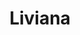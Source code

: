 ---
layout: model.ect
href: '/kitchens/models/modern/ivanina'
lang: bg
category: '/kitchens/models/modern'
title: 'Liviana'
importance: 1
photo: '/кухни/модели/модерни/liviana/кухня-ливиана.jpg'
description: 'Атрактивна и предизвикателна. Хоризонтална и вертикална система за отваряне на вратите без дръжка. Неустоимо свеж модел с темпераментно младежко звучене.'
highlights:
  - 
    caption: 'Оригинално|решение|без дръжки'
    photo: '/кухни/модели/модерни/liviana/решение-без-дръжки.png'
  - 
    caption: 'Оптимално|съотношение|цена визия'
    photo: '/кухни/модели/модерни/liviana/прекрасна-визия.png'
  - 
    caption: 'Технологии|и модерна|визия'
    photo: '/кухни/модели/модерни/liviana/технологии.png'
topics:
  -
    caption: 'Островни решения за съвременен интериор на кухнята '
    description: 'Съчетание на дизайн и отлична функционалност, островните решения увеличават работното пространство и съкращават разстоянието между отделните работни зони. Оформя се и място за сядане, утрешно кафе и хапване на бързо.'
    photos:
      - '/кухни/модели/модерни/liviana/островна-кухня-1.jpg'
      - '/кухни/модели/модерни/liviana/островна-кухня-2.jpg'
  -
    caption: 'Дървесен декор в комбинация с лак'
    description: 'Безкрайни възможности за комбинация между плоскости от ПДЧ с различни дървесни декори и плоскости от MDF, боядисани в неограничен брой цветове.'
    photos:
      - '/кухни/модели/модерни/liviana/дърво-и-лак.jpg'
  -
    caption: 'Система за вертикални и хоризонтални дръжки'
    description: 'За изчистени линии в интериора се използват интегрирани дръжки, които в зависимост от начина на използване на вратите могат да бъдат хоризонтални и вертикални.'
    photos:
      - '/кухни/модели/модерни/liviana/дръжки.jpg'
      - '/кухни/модели/модерни/liviana/дръжки-1.jpg'
  -
    caption: 'Комбинации тънък и дебел плот'
    description: 'Използваната уникална система за интегрирани дръжки, позволява визуалното отделяне на плота от вратите под него и предоставя възможност за използване на плотове с различна дебелина.'
    photos:
      - '/кухни/модели/модерни/liviana/плот-1.jpg'
      - '/кухни/модели/модерни/liviana/плот-2.jpg'
doors:
  description: 'Дървесен декор от ПДЧ 18 мм с ABS кант 2мм, 18мм MDF лаково покритие, гланц или мат и стъклени врати с алуминиев профил с матирано стъкло, боядисано стъкло и стъкло с печат.'
  categories:
    - 
      caption: 'Лакирано ПДЧ'
      photos:
        - '/кухни/модели/модерни/liviana/врати/лакирано-пдч/лакирано-пдч-1.jpg'
        - '/кухни/модели/модерни/liviana/врати/лакирано-пдч/лакирано-пдч-2.jpg'
        - '/кухни/модели/модерни/liviana/врати/лакирано-пдч/лакирано-пдч-3.jpg'
    - 
      caption: 'Aлуминиева рамка'
      photos:
        - '/кухни/модели/модерни/liviana/врати/алуминиева-рамка/алуминиева-рамка-1.jpg'
        - '/кухни/модели/модерни/liviana/врати/алуминиева-рамка/алуминиева-рамка-2.jpg'
        - '/кухни/модели/модерни/liviana/врати/алуминиева-рамка/алуминиева-рамка-3.jpg'
    - 
      caption: 'MDF лак 18мм'
      photos:
        - '/кухни/модели/модерни/liviana/врати/mdf-18mm-lak/врати-лак-1.jpg'
        - '/кухни/модели/модерни/liviana/врати/mdf-18mm-lak/врати-лак-2.jpg'
        - '/кухни/модели/модерни/liviana/врати/mdf-18mm-lak/врати-лак-3.jpg'
        - '/кухни/модели/модерни/liviana/врати/mdf-18mm-lak/mdf-разцветка.jpg'
handles:
  description: 'Уникална система от интегрирани дръжки, които в зависимост от начина на използване на вратите могат да бъдат хоризонтални и вертикални.'
  categories:
    - 
      caption: 'Интегрирани дръжки'
      photos:
        - '/кухни/модели/модерни/liviana/дръжки/дръжка-1.jpg'
        - '/кухни/модели/модерни/liviana/дръжки/дръжка-2.jpg'
worktops:
  description: 'Възможност за интересни комбинации от различни плотове и материали с различна дебелина в една кухня. Плотове от HPL, EGGER и KAINDL – Австрия. Плотове от технически камък QUARELLA – Италия. Плотове от гранит NATURAL STONES – Италия. '
  hpl:
    photos:
      - '/кухни/модели/модерни/liviana/плот/hpl/hpl-1.jpg'
      - '/кухни/модели/модерни/liviana/плот/hpl/hpl-2.jpg'
      - '/кухни/модели/модерни/liviana/плот/hpl/hpl-3.jpg'
      - '/кухни/модели/модерни/liviana/плот/hpl/hpl-4.jpg'
      - '/кухни/модели/модерни/liviana/плот/hpl/hpl-5.jpg'
      - '/кухни/модели/модерни/liviana/плот/hpl/hpl-6.jpg'
      - '/кухни/модели/модерни/liviana/плот/hpl/hpl-7.jpg'
      - '/кухни/модели/модерни/liviana/плот/hpl/hpl-8.jpg'
      - '/кухни/модели/модерни/liviana/плот/hpl/hpl-9.jpg'
      - '/кухни/модели/модерни/liviana/плот/hpl/hpl-10.jpg'
      - '/кухни/модели/модерни/liviana/плот/hpl/hpl-11.jpg'
      - '/кухни/модели/модерни/liviana/плот/hpl/hpl-12.jpg'
      - '/кухни/модели/модерни/liviana/плот/hpl/hpl-13.jpg'
      - '/кухни/модели/модерни/liviana/плот/hpl/hpl-14.jpg'
  granite:
    photos:
      - '/кухни/модели/модерни/liviana/плот/гранит/гранит-1.jpg'
      - '/кухни/модели/модерни/liviana/плот/гранит/гранит-2.jpg'
      - '/кухни/модели/модерни/liviana/плот/гранит/гранит-3.jpg'
      - '/кухни/модели/модерни/liviana/плот/гранит/гранит-4.jpg'
      - '/кухни/модели/модерни/liviana/плот/гранит/гранит-5.jpg'
      - '/кухни/модели/модерни/liviana/плот/гранит/гранит-6.jpg'
      - '/кухни/модели/модерни/liviana/плот/гранит/гранит-7.jpg'
      - '/кухни/модели/модерни/liviana/плот/гранит/гранит-8.jpg'
      - '/кухни/модели/модерни/liviana/плот/гранит/гранит-9.jpg'
  technicalStone:
    photos:
      - '/кухни/модели/модерни/liviana/плот/технически-камък/технически-камък-1.jpg'
      - '/кухни/модели/модерни/liviana/плот/технически-камък/технически-камък-2.jpg'
      - '/кухни/модели/модерни/liviana/плот/технически-камък/технически-камък-3.jpg'
      - '/кухни/модели/модерни/liviana/плот/технически-камък/технически-камък-4.jpg'
      - '/кухни/модели/модерни/liviana/плот/технически-камък/технически-камък-5.jpg'
      - '/кухни/модели/модерни/liviana/плот/технически-камък/технически-камък-6.jpg'
---